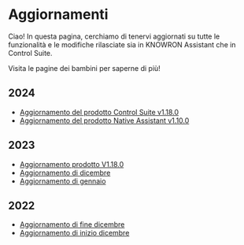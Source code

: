 # Aggiornamenti

Ciao! In questa pagina, cerchiamo di tenervi aggiornati su tutte le funzionalità e le modifiche rilasciate sia in KNOWRON Assistant che in Control Suite.

Visita le pagine dei bambini per saperne di più!

## 2024

- [Aggiornamento del prodotto Control Suite v1.18.0](2024/product_update_control_suite_v1.19.0.en.md)
- [Aggiornamento del prodotto Native Assistant v1.10.0](2024/product_update_native_assistant_v1.10.0.en.md)

## 2023

- [Aggiornamento prodotto V1.18.0](2023/v1.18.0.en.md)
- [Aggiornamento di dicembre](2023/december_update.en.md)
- [Aggiornamento di gennaio](2023/late_jan_update.md)

## 2022

- [Aggiornamento di fine dicembre](2022/2022-late-dec-update.md)
- [Aggiornamento di inizio dicembre](2022/2022-early_dec_updated.md)


